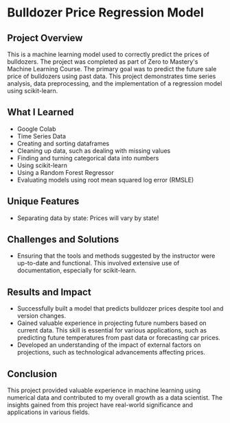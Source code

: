 # Bulldozer Price Regression Model

## Project Overview

This is a machine learning model used to correctly predict the prices of bulldozers. The project was completed as part of Zero to Mastery's Machine Learning Course. The primary goal was to predict the future sale price of bulldozers using past data. This project demonstrates time series analysis, data preprocessing, and the implementation of a regression model using scikit-learn.

## What I Learned
- Google Colab
- Time Series Data
- Creating and sorting dataframes
- Cleaning up data, such as dealing with missing values
- Finding and turning categorical data into numbers
- Using scikit-learn
- Using a Random Forest Regressor
- Evaluating models using root mean squared log error (RMSLE)

## Unique Features
- Separating data by state: Prices will vary by state!

## Challenges and Solutions
- Ensuring that the tools and methods suggested by the instructor were up-to-date and functional. This involved extensive use of documentation, especially for scikit-learn.

## Results and Impact
- Successfully built a model that predicts bulldozer prices despite tool and version changes.
- Gained valuable experience in projecting future numbers based on current data. This skill is essential for various applications, such as predicting future temperatures from past data or forecasting car prices.
- Developed an understanding of the impact of external factors on projections, such as technological advancements affecting prices.

## Conclusion

This project provided valuable experience in machine learning using numerical data and contributed to my overall growth as a data scientist. The insights gained from this project have real-world significance and applications in various fields.

